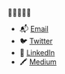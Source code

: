 👋👋👋👋👋

- 📬 [Email](nparsons08@gmail.com)
- 🐦 [Twitter](https://twitter.com/nickparsons)
- 👔 [LinkedIn](https://www.linkedin.com/in/nparsons/)
- 🖍️ [Medium](https://medium.com/@nparsons08)

